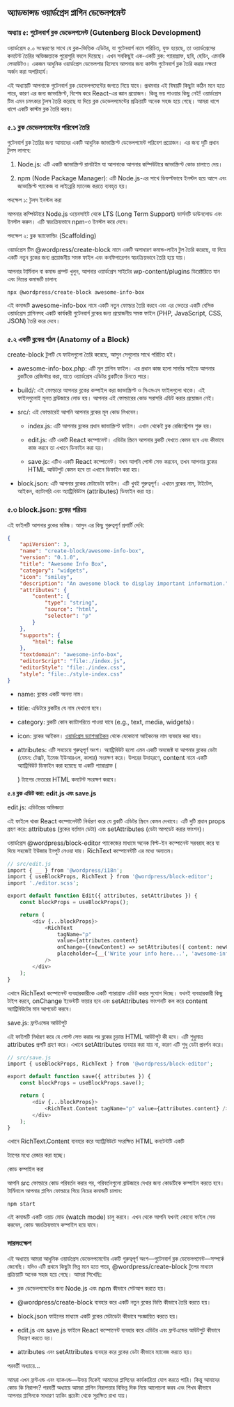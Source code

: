 অ্যাডভান্সড ওয়ার্ডপ্রেস প্লাগিন ডেভেলপমেন্ট
--------------------------------------------
### অধ্যায় ৫: গুটেনবার্গ ব্লক ডেভেলপমেন্ট (Gutenberg Block Development)


ওয়ার্ডপ্রেস ৫.০ সংস্করণের সাথে যে ব্লক-ভিত্তিক এডিটর, যা গুটেনবার্গ নামে পরিচিত, যুক্ত হয়েছে, তা ওয়ার্ডপ্রেসের কনটেন্ট তৈরির অভিজ্ঞতাকে পুরোপুরি বদলে দিয়েছে। এখন সবকিছুই এক-একটি ব্লক: প্যারাগ্রাফ, ছবি, হেডিং, এমনকি লেআউটও। একজন আধুনিক ওয়ার্ডপ্রেস ডেভেলপার হিসেবে আপনার জন্য কাস্টম গুটেনবার্গ ব্লক তৈরি করার দক্ষতা অর্জন করা অপরিহার্য।

এই অধ্যায়টি আপনাকে গুটেনবার্গ ব্লক ডেভেলপমেন্টের জগতে নিয়ে যাবে। প্রথমবার এই বিষয়টি কিছুটা কঠিন মনে হতে পারে, কারণ এর জন্য জাভাস্ক্রিপ্ট, বিশেষ করে React-এর জ্ঞান প্রয়োজন। কিন্তু ভয় পাওয়ার কিছু নেই! ওয়ার্ডপ্রেস টিম এমন চমৎকার টুলস তৈরি করেছে যা দিয়ে ব্লক ডেভেলপমেন্টের প্রক্রিয়াটি অনেক সহজ হয়ে গেছে। আমরা ধাপে ধাপে একটি কাস্টম ব্লক তৈরি করব।

### **৫.১ ব্লক ডেভেলপমেন্টের পরিবেশ তৈরি**

গুটেনবার্গ ব্লক তৈরির জন্য আমাদের একটি আধুনিক জাভাস্ক্রিপ্ট ডেভেলপমেন্ট পরিবেশ প্রয়োজন। এর জন্য দুটি প্রধান টুলস লাগবে:

1.  Node.js: এটি একটি জাভাস্ক্রিপ্ট রানটাইম যা আপনাকে আপনার কম্পিউটারে জাভাস্ক্রিপ্ট কোড চালাতে দেয়।

2.  npm (Node Package Manager): এটি Node.js-এর সাথে ডিফল্টভাবে ইনস্টল হয়ে আসে এবং জাভাস্ক্রিপ্ট প্যাকেজ বা লাইব্রেরি ম্যানেজ করতে ব্যবহৃত হয়।


পদক্ষেপ ১: টুলস ইনস্টল করা

আপনার কম্পিউটারে Node.js ওয়েবসাইট থেকে LTS (Long Term Support) ভার্সনটি ডাউনলোড এবং ইনস্টল করুন। এটি স্বয়ংক্রিয়ভাবে npm-ও ইনস্টল করে দেবে।

পদক্ষেপ ২: ব্লক স্ক্যাফোল্ডিং (Scaffolding)

ওয়ার্ডপ্রেস টিম @wordpress/create-block নামে একটি অসাধারণ কমান্ড-লাইন টুল তৈরি করেছে, যা দিয়ে একটি নতুন ব্লকের জন্য প্রয়োজনীয় সমস্ত ফাইল এবং কনফিগারেশন স্বয়ংক্রিয়ভাবে তৈরি হয়ে যায়।

আপনার টার্মিনাল বা কমান্ড প্রম্পট খুলুন, আপনার ওয়ার্ডপ্রেস সাইটের wp-content/plugins ডিরেক্টরিতে যান এবং নিচের কমান্ডটি চালান:

`npx @wordpress/create-block awesome-info-box`

এই কমান্ডটি awesome-info-box নামে একটি নতুন ফোল্ডার তৈরি করবে এবং এর ভেতরে একটি বেসিক ওয়ার্ডপ্রেস প্লাগিনসহ একটি কার্যকরী গুটেনবার্গ ব্লকের জন্য প্রয়োজনীয় সমস্ত ফাইল (PHP, JavaScript, CSS, JSON) তৈরি করে দেবে।

### **৫.২ একটি ব্লকের গঠন (Anatomy of a Block)**

create-block টুলটি যে ফাইলগুলো তৈরি করেছে, আসুন সেগুলোর সাথে পরিচিত হই।

*   awesome-info-box.php: এটি মূল প্লাগিন ফাইল। এর প্রধান কাজ হলো সার্ভার সাইডে আপনার ব্লকটিকে রেজিস্টার করা, যাতে ওয়ার্ডপ্রেস এডিটর ব্লকটিকে চিনতে পারে।

*   build/: এই ফোল্ডারে আপনার ব্লকের কম্পাইল করা জাভাস্ক্রিপ্ট ও সিএসএস ফাইলগুলো থাকে। এই ফাইলগুলোই মূলত ব্রাউজারে লোড হয়। আপনার এই ফোল্ডারের কোড সরাসরি এডিট করার প্রয়োজন নেই।

*   src/: এই ফোল্ডারেই আপনি আপনার ব্লকের মূল কোড লিখবেন।

    *   index.js: এটি আপনার ব্লকের প্রধান জাভাস্ক্রিপ্ট ফাইল। এখান থেকেই ব্লক রেজিস্ট্রেশন শুরু হয়।

    *   edit.js: এটি একটি React কম্পোনেন্ট। এডিটর স্ক্রিনে আপনার ব্লকটি দেখতে কেমন হবে এবং কীভাবে কাজ করবে তা এখানে ডিফাইন করা হয়।

    *   save.js: এটিও একটি React কম্পোনেন্ট। যখন আপনি পোস্ট সেভ করবেন, তখন আপনার ব্লকের HTML আউটপুট কেমন হবে তা এখানে ডিফাইন করা হয়।

*   block.json: এটি আপনার ব্লকের মেটাডেটা ফাইল। এটি খুবই গুরুত্বপূর্ণ। এখানে ব্লকের নাম, টাইটেল, আইকন, ক্যাটাগরি এবং অ্যাট্রিবিউটস (attributes) ডিফাইন করা হয়।


### **৫.৩ block.json: ব্লকের পরিচয়**

এই ফাইলটি আপনার ব্লকের মস্তিষ্ক। আসুন এর কিছু গুরুত্বপূর্ণ প্রপার্টি দেখি:

```JSON
{
    "apiVersion": 3,
    "name": "create-block/awesome-info-box",
    "version": "0.1.0",
    "title": "Awesome Info Box",
    "category": "widgets",
    "icon": "smiley",
    "description": "An awesome block to display important information.",
    "attributes": {
        "content": {
            "type": "string",
            "source": "html",
            "selector": "p"
        }
    },
    "supports": {
        "html": false
    },
    "textdomain": "awesome-info-box",
    "editorScript": "file:./index.js",
    "editorStyle": "file:./index.css",
    "style": "file:./style-index.css"
}
```

*   name: ব্লকের একটি অনন্য নাম।

*   title: এডিটরে ব্লকটির যে নাম দেখানো হবে।

*   category: ব্লকটি কোন ক্যাটাগরিতে পাওয়া যাবে (e.g., text, media, widgets)।

*   icon: ব্লকের আইকন। [ওয়ার্ডপ্রেস ড্যাশআইকন](https://developer.wordpress.org/resource/dashicons/) থেকে যেকোনো আইকনের নাম ব্যবহার করা যায়।

*   attributes: এটি সবচেয়ে গুরুত্বপূর্ণ অংশ। অ্যাট্রিবিউট হলো এমন একটি অবজেক্ট যা আপনার ব্লকের ডেটা (যেমন: টেক্সট, ইমেজ ইউআরএল, কালার) সংরক্ষণ করে। উপরের উদাহরণে, content নামে একটি অ্যাট্রিবিউট ডিফাইন করা হয়েছে যা একটি প্যারাগ্রাফ (

    ) ট্যাগের ভেতরের HTML কনটেন্ট সংরক্ষণ করবে।


**৫.৪ ব্লক এডিট করা: edit.js এবং save.js**

edit.js: এডিটরের অভিজ্ঞতা

এই ফাইলে থাকা React কম্পোনেন্টটি নির্ধারণ করে যে ব্লকটি এডিটর স্ক্রিনে কেমন দেখাবে। এটি দুটি প্রধান props গ্রহণ করে: attributes (ব্লকের বর্তমান ডেটা) এবং setAttributes (ডেটা আপডেট করার ফাংশন)।

ওয়ার্ডপ্রেস @wordpress/block-editor প্যাকেজের মাধ্যমে অনেক বিল্ট-ইন কম্পোনেন্ট সরবরাহ করে যা দিয়ে সহজেই ইউজার ইনপুট নেওয়া যায়। RichText কম্পোনেন্টটি এর মধ্যে অন্যতম।

```PHP
// src/edit.js
import { __ } from '@wordpress/i18n';
import { useBlockProps, RichText } from '@wordpress/block-editor';
import './editor.scss';

export default function Edit({ attributes, setAttributes }) {
    const blockProps = useBlockProps();

    return (
        <div {...blockProps}>
            <RichText
                tagName="p"
                value={attributes.content}
                onChange={(newContent) => setAttributes({ content: newContent })}
                placeholder={__('Write your info here...', 'awesome-info-box')}
            />
        </div>
    );
}

```

এখানে RichText কম্পোনেন্ট ব্যবহারকারীকে একটি প্যারাগ্রাফ এডিট করার সুযোগ দিচ্ছে। যখনই ব্যবহারকারী কিছু টাইপ করবে, onChange ইভেন্টটি ফায়ার হবে এবং setAttributes ফাংশনটি কল করে content অ্যাট্রিবিউটের মান আপডেট করবে।

save.js: ফ্রন্টএন্ডের আউটপুট

এই ফাইলটি নির্ধারণ করে যে পোস্ট সেভ করার পর ব্লকের চূড়ান্ত HTML আউটপুট কী হবে। এটি শুধুমাত্র attributes প্রপটি গ্রহণ করে। এখানে setAttributes ব্যবহার করা যায় না, কারণ এটি শুধু ডেটা প্রদর্শন করে।

```PHP
// src/save.js
import { useBlockProps, RichText } from '@wordpress/block-editor';

export default function save({ attributes }) {
    const blockProps = useBlockProps.save();

    return (
        <div {...blockProps}>
            <RichText.Content tagName="p" value={attributes.content} />
        </div>
    );
}
```

এখানে RichText.Content ব্যবহার করে অ্যাট্রিবিউটে সংরক্ষিত HTML কনটেন্টটি একটি

ট্যাগের মধ্যে রেন্ডার করা হচ্ছে।

কোড কম্পাইল করা

আপনি src ফোল্ডারে কোড পরিবর্তন করার পর, পরিবর্তনগুলো ব্রাউজারে দেখার জন্য কোডটিকে কম্পাইল করতে হবে। টার্মিনালে আপনার প্লাগিন ফোল্ডারে গিয়ে নিচের কমান্ডটি চালান:

`npm start`

এই কমান্ডটি একটি ওয়াচ মোড (watch mode) চালু করবে। এখন থেকে আপনি যখনই কোনো ফাইল সেভ করবেন, কোড স্বয়ংক্রিয়ভাবে কম্পাইল হয়ে যাবে।

### সারসংক্ষেপ

এই অধ্যায়ে আমরা আধুনিক ওয়ার্ডপ্রেস ডেভেলপমেন্টের একটি গুরুত্বপূর্ণ অংশ—গুটেনবার্গ ব্লক ডেভেলপমেন্ট—সম্পর্কে জেনেছি। যদিও এটি প্রথমে কিছুটা ভিন্ন মনে হতে পারে, @wordpress/create-block টুলের মাধ্যমে প্রক্রিয়াটি অনেক সহজ হয়ে গেছে। আমরা শিখেছি:

*   ব্লক ডেভেলপমেন্টের জন্য Node.js এবং npm কীভাবে সেটআপ করতে হয়।

*   @wordpress/create-block ব্যবহার করে একটি নতুন ব্লকের ভিত্তি কীভাবে তৈরি করতে হয়।

*   block.json ফাইলের মাধ্যমে একটি ব্লকের মেটাডেটা কীভাবে সংজ্ঞায়িত করতে হয়।

*   edit.js এবং save.js ফাইলে React কম্পোনেন্ট ব্যবহার করে এডিটর এবং ফ্রন্টএন্ডের আউটপুট কীভাবে নিয়ন্ত্রণ করতে হয়।

*   attributes এবং setAttributes ব্যবহার করে ব্লকের ডেটা কীভাবে ম্যানেজ করতে হয়।


পরবর্তী অধ্যায়ে...

আমরা এখন ফ্রন্টএন্ড এবং ব্যাকএন্ড—উভয় দিকেই আমাদের প্লাগিনের কার্যকারিতা যোগ করতে পারি। কিন্তু আমাদের কোড কি নিরাপদ? পরবর্তী অধ্যায়ে আমরা প্লাগিন নিরাপত্তার বিভিন্ন দিক নিয়ে আলোচনা করব এবং শিখব কীভাবে আপনার প্লাগিনকে সাধারণ হ্যাকিং প্রচেষ্টা থেকে সুরক্ষিত রাখা যায়।